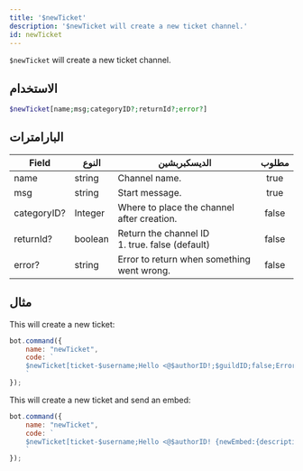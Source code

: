 ```yaml
---
title: '$newTicket'
description: '$newTicket will create a new ticket channel.'
id: newTicket
---
```


`$newTicket` will create a new ticket channel.

## الاستخدام

```php
$newTicket[name;msg;categoryID?;returnId?;error?]
```

## البارامترات

| Field       | النوع   | الديسكبربشين                                                | مطلوب |
| ----------- | ------- | ----------------------------------------------------------- |:-----:|
| name        | string  | Channel name.                                               | true  |
| msg         | string  | Start message.                                              | true  |
| categoryID? | Integer | Where to place the channel after creation.                  | false |
| returnId?   | boolean | Return the channel ID <br /> 1. true. false (default) | false |
| error?      | string  | Error to return when something went wrong.                  | false |

## مثال

This will create a new ticket:

```javascript
bot.command({
    name: "newTicket",
    code: `
    $newTicket[ticket-$username;Hello <@$authorID!;$guildID;false;Error!]
    `
});
```

This will create a new ticket and send an embed:

```javascript
bot.command({
    name: "newTicket",
    code: `
    $newTicket[ticket-$username;Hello <@$authorID! {newEmbed:{description:<@$authorID> opened a new ticket!}};$guildID;false;Error!]
    `
});
```